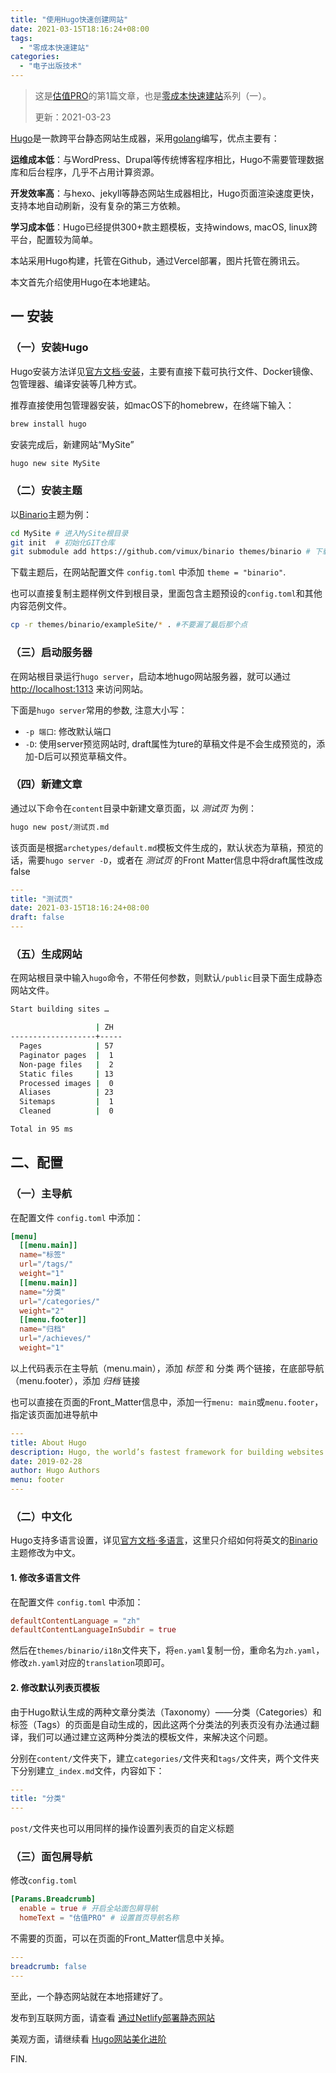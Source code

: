 ```yaml
---
title: "使用Hugo快速创建网站"
date: 2021-03-15T18:16:24+08:00
tags:
  - "零成本快速建站"
categories:
  - "电子出版技术"
---
```


> 这是[估值PRO](guzhi.pro)的第1篇文章，也是[零成本快速建站](/tags/零成本快速建站/)系列（一）。
>
> 更新：2021-03-23

[Hugo](https://gohugo.io/)是一款跨平台静态网站生成器，采用[golang](https://golang.org/)编写，优点主要有：

**运维成本低**：与WordPress、Drupal等传统博客程序相比，Hugo不需要管理数据库和后台程序，几乎不占用计算资源。

**开发效率高**：与hexo、jekyll等静态网站生成器相比，Hugo页面渲染速度更快，支持本地自动刷新，没有复杂的第三方依赖。

**学习成本低**：Hugo已经提供300+款主题模板，支持windows, macOS, linux跨平台，配置较为简单。

<!--more-->

本站采用Hugo构建，托管在Github，通过Vercel部署，图片托管在腾讯云。

本文首先介绍使用Hugo在本地建站。


## 一 安装

### （一）安装Hugo

Hugo安装方法详见[官方文档·安装](https://gohugo.io/getting-started/installing/)，主要有直接下载可执行文件、Docker镜像、包管理器、编译安装等几种方式。

推荐直接使用包管理器安装，如macOS下的homebrew，在终端下输入：

```bash
brew install hugo
```

安装完成后，新建网站“MySite”

```bash
hugo new site MySite
```

### （二）安装主题

以[Binario](https://github.com/vimux/binario/)主题为例：

```bash
cd MySite # 进入MySite根目录
git init  # 初始化GIT仓库
git submodule add https://github.com/vimux/binario themes/binario # 下载主题到 themes/ 文件夹
```

下载主题后，在网站配置文件 `config.toml` 中添加 `theme = "binario"`.

也可以直接复制主题样例文件到根目录，里面包含主题预设的`config.toml`和其他内容范例文件。

```bash
cp -r themes/binario/exampleSite/* . #不要漏了最后那个点
```

### （三）启动服务器

在网站根目录运行`hugo server`，启动本地hugo网站服务器，就可以通过 [http://localhost:1313](http://localhost:1313/) 来访问网站。

下面是`hugo server`常用的参数, 注意大小写：

- `-p 端口`: 修改默认端口
- `-D`: 使用server预览网站时, draft属性为ture的草稿文件是不会生成预览的，添加-D后可以预览草稿文件。

### （四）新建文章

通过以下命令在`content`目录中新建文章页面，以 *测试页* 为例：

```bash
hugo new post/测试页.md
```

该页面是根据`archetypes/default.md`模板文件生成的，默认状态为草稿，预览的话，需要`hugo server -D`，或者在 *测试页* 的Front Matter信息中将draft属性改成false

```yaml
---
title: "测试页"
date: 2021-03-15T18:16:24+08:00
draft: false
---
```

### （五）生成网站

在网站根目录中输入`hugo`命令，不带任何参数，则默认`/public`目录下面生成静态网站文件。

```bash
Start building sites … 

                   | ZH  
-------------------+-----
  Pages            | 57  
  Paginator pages  |  1  
  Non-page files   |  2  
  Static files     | 13  
  Processed images |  0  
  Aliases          | 23  
  Sitemaps         |  1  
  Cleaned          |  0  

Total in 95 ms
```

## 二、配置

### （一）主导航

在配置文件 `config.toml` 中添加：

```toml
[menu]
  [[menu.main]]
  name="标签"
  url="/tags/"
  weight="1"
  [[menu.main]]
  name="分类"
  url="/categories/"
  weight="2"
  [[menu.footer]]
  name="归档"
  url="/achieves/"
  weight="1"
```

以上代码表示在主导航（menu.main），添加 *标签* 和 分类 两个链接，在底部导航（menu.footer），添加 *归档* 链接

也可以直接在页面的Front_Matter信息中，添加一行`menu: main`或`menu.footer`，指定该页面加进导航中

```yaml
---
title: About Hugo
description: Hugo, the world’s fastest framework for building websites
date: 2019-02-28
author: Hugo Authors
menu: footer
---
```

### （二）中文化

Hugo支持多语言设置，详见[官方文档·多语言](https://gohugo.io/content-management/multilingual/)，这里只介绍如何将英文的[Binario](https://github.com/vimux/binario/)主题修改为中文。

#### 1. 修改多语言文件

在配置文件 `config.toml` 中添加：

```toml
defaultContentLanguage = "zh"
defaultContentLanguageInSubdir = true
```

然后在`themes/binario/i18n`文件夹下，将`en.yaml`复制一份，重命名为`zh.yaml`，修改`zh.yaml`对应的`translation`项即可。

#### 2. 修改默认列表页模板

由于Hugo默认生成的两种文章分类法（Taxonomy）——分类（Categories）和标签（Tags）的页面是自动生成的，因此这两个分类法的列表页没有办法通过翻译，我们可以通过建立这两种分类法的模板文件，来解决这个问题。

分别在`content/`文件夹下，建立`categories/`文件夹和`tags/`文件夹，两个文件夹下分别建立`_index.md`文件，内容如下：

```yaml
---
title: "分类"
---
```

`post/`文件夹也可以用同样的操作设置列表页的自定义标题

### （三）面包屑导航

修改`config.toml`

```toml
[Params.Breadcrumb]
  enable = true # 开启全站面包屑导航
  homeText = "估值PRO" # 设置首页导航名称
```

不需要的页面，可以在页面的Front_Matter信息中关掉。

```yaml
---
breadcrumb: false
---
```

至此，一个静态网站就在本地搭建好了。

发布到互联网方面，请查看 [通过Netlify部署静态网站](../通过netlify部署静态网站/)

美观方面，请继续看 [Hugo网站美化进阶](../hugo网站美化进阶/)

FIN.

